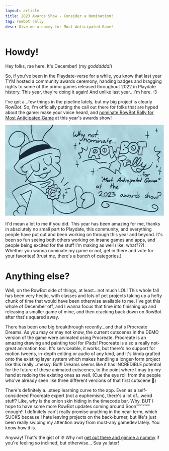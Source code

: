 ```yaml
---
layout: article
title: 2023 Awards Show - Consider a Nomination!
tag: rowbot rally
desc: Give me a nommy for Most Anticipated Game!
---
```

# Howdy!
Hey folks, rae here. It's December! (my *godddddd!*)

So, if you've been in the Playdate-verse for a while, you know that last year TYM hosted a community awards ceremony, handing badges and bragging rights to some of the primo games released throughout 2022 in Playdate history. This year, they're doing it again! And unlike last year...i'm here. :3

I've got a...few things in the pipeline lately, but my big project is clearly RowBot. So, I'm officially putting the call out there for folks that are hyped about the game: make your voice heard, and [nominate RowBot Rally for Most Anticipated Game](https://docs.google.com/forms/d/e/1FAIpQLSfqM3AZnv3F8Vi-_jT_sUtretB10yW3RRo4LT1Inw0DTYf3ag/viewform?usp=sf_link) at this year's awards show!

![](/blog/images/2023-12-04-1.png)

It'd mean a lot to me if you did. This year has been amazing for me, thanks in absolutely no small part to Playdate, this community, and everything people have put out and been working on through this year and beyond. It's been so fun seeing both others working on insane games and apps, and people being excited for the stuff I'm making as well (like, what???). Whether you wanna nominate my game or not, get in there and vote for your favorites! (trust me, there's a *bunch* of categories.)

# Anything else?

Well, on the RowBot side of things, at least...not much LOL! This whole fall has been very hectic, with classes and lots of pet projects taking up a hefty chunk of time that would have been otherwise available to me. I've got this whole of December off, and I wanna focus that time into finishing up and releasing a smaller game of mine, and then cracking back down on RowBot after that's squared away.

There has been one big breakthrough recently...and that's Procreate Dreams. As you may or may not know, the current cutscenes in the DEMO version of the game were animated using Procreate. Procreate is an amazing drawing and painting tool for iPads! Procreate is also a really not-great animation tool. It's serviceable, it works, but there's no support for motion tweens, in-depth editing or audio of any kind, and it's kinda grafted onto the existing layer system which makes handling a longer-form project like this really...messy. But!! Dreams seems like it has INCREDIBLE potential for the future of these animated cutscenes, to the point where I may try my hand at redoing the existing ones as well. (Cue the eye roll from the people who've already seen like three different versions of that first cutscene :woozy_face:)

There's definitely a...steep learning curve to the app. Even as a self-considered Procreate expert (not a euphemism), there's a lot of...weird stuff? Like, why is the onion skin hiding in the timecode bar. Why. BUT I hope to have some more RowBot updates coming around Soon™™™™™ enough!! I definitely can't really promise anything in the near-term, which SUCKS because I hate leaving projects on the back-burner, but life's just been really swiping my attention away from most-any gamedev lately. You know how it is.

Anyway! That's the gist of it! Why not [get out there and gimme a nommy](https://docs.google.com/forms/d/e/1FAIpQLSfqM3AZnv3F8Vi-_jT_sUtretB10yW3RRo4LT1Inw0DTYf3ag/viewform?usp=sf_link) if you're feeling so inclined, but otherwise... Sea ya later!